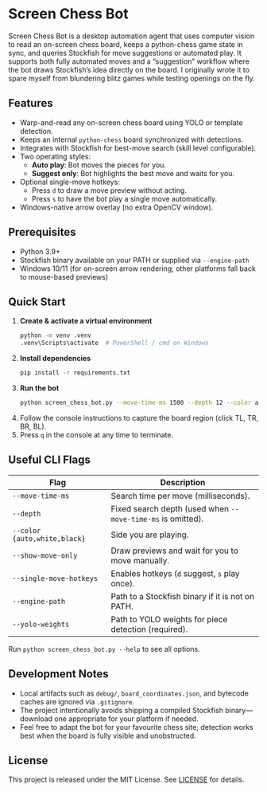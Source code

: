 # Screen Chess Bot

Screen Chess Bot is a desktop automation agent that uses computer vision to read an on-screen chess board, keeps a python-chess game state in sync, and queries Stockfish for move suggestions or automated play. It supports both fully automated moves and a “suggestion” workflow where the bot draws Stockfish’s idea directly on the board. I originally wrote it to spare myself from blundering blitz games while testing openings on the fly.

## Features
- Warp-and-read any on-screen chess board using YOLO or template detection.
- Keeps an internal `python-chess` board synchronized with detections.
- Integrates with Stockfish for best-move search (skill level configurable).
- Two operating styles:
  - **Auto play**: Bot moves the pieces for you.
  - **Suggest only**: Bot highlights the best move and waits for you.
- Optional single-move hotkeys:
  - Press `d` to draw a move preview without acting.
  - Press `s` to have the bot play a single move automatically.
- Windows-native arrow overlay (no extra OpenCV window).

## Prerequisites
- Python 3.9+
- Stockfish binary available on your PATH or supplied via `--engine-path`
- Windows 10/11 (for on-screen arrow rendering; other platforms fall back to mouse-based previews)

## Quick Start
1. **Create & activate a virtual environment**
   ```bash
   python -m venv .venv
   .venv\Scripts\activate  # PowerShell / cmd on Windows
   ```
2. **Install dependencies**
   ```bash
   pip install -r requirements.txt
   ```
3. **Run the bot**
   ```bash
   python screen_chess_bot.py --move-time-ms 1500 --depth 12 --color auto
   ```
4. Follow the console instructions to capture the board region (click TL, TR, BR, BL).
5. Press `q` in the console at any time to terminate.

## Useful CLI Flags
| Flag | Description |
|------|-------------|
| `--move-time-ms` | Search time per move (milliseconds). |
| `--depth` | Fixed search depth (used when `--move-time-ms` is omitted). |
| `--color {auto,white,black}` | Side you are playing. |
| `--show-move-only` | Draw previews and wait for you to move manually. |
| `--single-move-hotkeys` | Enables hotkeys (`d` suggest, `s` play once). |
| `--engine-path` | Path to a Stockfish binary if it is not on PATH. |
| `--yolo-weights` | Path to YOLO weights for piece detection (required). |

Run `python screen_chess_bot.py --help` to see all options.

## Development Notes
- Local artifacts such as `debug/`, `board_coordinates.json`, and bytecode caches are ignored via `.gitignore`.
- The project intentionally avoids shipping a compiled Stockfish binary—download one appropriate for your platform if needed.
- Feel free to adapt the bot for your favourite chess site; detection works best when the board is fully visible and unobstructed.

## License
This project is released under the MIT License. See [LICENSE](LICENSE) for details.
